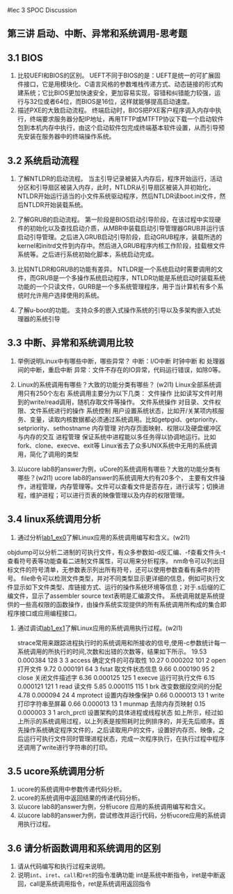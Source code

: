 #lec 3 SPOC Discussion

## 第三讲 启动、中断、异常和系统调用-思考题

## 3.1 BIOS
 1. 比较UEFI和BIOS的区别。 	UEFT不同于BIOS的是：UEFT是统一的可扩展固件接口，它是用模块化、C语言风格的参数堆栈传递方式、动态链接的形式构建系统；它比BIOS更加快速安全，更加容易实现，容错和纠错能力较强，运行与32位或者64位，而BIOS是16位，这样就能够提高启动速度。
 1. 描述PXE的大致启动流程。 	终端启动时，BIOS把PXE客户程序调入内存中执行，终端要求服务器分配IP地址，再用TFTP或MTFTP协议下载一个启动软件包到本机内存中执行，由这个启动软件包完成终端基本软件设置，从而引导预先安装在服务器中的终端操作系统。

## 3.2 系统启动流程
 1. 了解NTLDR的启动流程。 	当主引导记录被装入内存后，程序开始运行，活动分区和引导扇区被装入内存，此时，NTLDR从引导扇区被装入并初始化，NTLDR开始运行适当的小文件系统驱动程序，然后NTLDR读boot.ini文件，然后NTLDR开始装载系统。
 1. 了解GRUB的启动流程。
	第一阶段是BIOS启动引导阶段，在该过程中实现硬件的初始化以及查找启动介质，从MBR中装载启动引导管理器GRUB并运行该启动引导管理。之后进入GRUB启动引导阶段，启动GRUB程序，装载所选的kernel和initrd文件到内存中。然后进入GRUB程序内核工作阶段，挂载根文件系统等。之后进行系统初始化脚本，系统启动完成。
 	
 1. 比较NTLDR和GRUB的功能有差异。 NTLDR是一个系统启动时需要调用的文件，而GRUB是一个多操作系统启动程序，NTLDR功能是系统启动时装载系统功能的一个只读文件，GURB是一个多系统管理程序，用于当计算机有多个系统时允许用户选择使用的系统。
 1. 了解u-boot的功能。
 	支持众多的嵌入式操作系统的引导以及多架构嵌入式处理器的系统引导
	
## 3.3 中断、异常和系统调用比较
 1. 举例说明Linux中有哪些中断，哪些异常？
 	中断：I/O中断 时钟中断 和 处理器间的中断，重启中断 异常：文件不存在的IO异常，代码运行错误，如除0等。
 1. Linux的系统调用有哪些？大致的功能分类有哪些？  (w2l1)
	Linux全部系统调用只有250个左右
	系统调用主要分为以下几类：
		文件操作			比如读写文件时用到的write/read调用，随机存取文件等操作。
		文件系统操作		对目录、文件权限、文件系统进行的操作
		系统控制			用户设置系统状态，比如开/关某项内核服务、变量，读取内核数据都必须通过系统调用。比如getpgid、getpriority、setpriority、sethostname
		内存管理			对内存页面映射、权限以及硬盘缓冲区与内存的交互
		进程管理			保证系统中进程能以多任务得以协调地运行。比如 fork、clone、execve、exit等
	Linux省去了众多UNIX系统中无用的系统调用，简化了调用的类型
 
 1. 以ucore lab8的answer为例，uCore的系统调用有哪些？大致的功能分类有哪些？(w2l1)
 	ucore lab8的answer的系统调用大约有20多个， 主要有文件操作，进程管理，内存管理等。文件可以查看文件是否存在，进行读写；切换进程，维护进程；可以进行页表的映像管理以及内存的权限管理。
 
## 3.4 linux系统调用分析
 1. 通过分析[lab1_ex0](https://github.com/chyyuu/ucore_lab/blob/master/related_info/lab1/lab1-ex0.md)了解Linux应用的系统调用编写和含义。(w2l1)
 
objdump可以分析二进制的可执行文件，有众多参数如-d反汇编、-f查看文件头-t查看符号表等功能查看二进制文件属性，可以用来分析程序。
nm命令可以列出目标文件的符号清单，无参数表示列出所有符号，还可以使用参数查看有条件的符号。
file命令可以检测文件类型，并对不同类型显示更详细的信息，例如可执行文件显示如下文件类型、库链接方式、运行的操作系统环境等信息；对于.s后缀的汇编文件，显示了assembler source text表明是汇编源文件。
系统调用就是系统提供的一些高权限的函数操作，由操作系统实现提供的所有系统调用所构成的集合即程序接口或应用编程接口。
 
 1. 通过调试[lab1_ex1](https://github.com/chyyuu/ucore_lab/blob/master/related_info/lab1/lab1-ex1.md)了解Linux应用的系统调用执行过程。(w2l1)
 
	strace常用来跟踪进程执行时的系统调用和所接收的信号,使用-c参数统计每一系统调用的所执行的时间,次数和出错的次数等，结果如下所示。
	 19.53    0.000384         128         3         3 access	确定文件的可存取性
	 10.27    0.000202         101         2           open		打开文件
	  9.72    0.000191          64         3           fstat	取文件状态信息
	  9.66    0.000190          95         2           close	关闭文件描述字
	  6.36    0.000125         125         1           execve	运行可执行文件
	  6.15    0.000121         121         1           read		读文件
	  5.85    0.000115         115         1           brk		改变数据段空间的分配
	  4.78    0.000094          24         4           mprotect	设置内存映像保护
	  0.66    0.000013          13         1           write	打印字符串至屏幕
	  0.66    0.000013          13         1           munmap	去除内存页映射
	  0.15    0.000003           3         1           arch_prctl	设置架构的具体进程或线程状态
	如上所示，经过如上所示的系统调用过程，以上列表是按照耗时比例排序的，并无先后顺序。首先操作系统确定程序文件的，之后读取用户的文件，设置好内存页、映像，之后运行可执行文件同时管理进程状态，完成一次程序执行，在执行过程中程序还调用了write进行字符串的打印。
	
## 3.5 ucore系统调用分析
 1. ucore的系统调用中参数传递代码分析。
 1. ucore的系统调用中返回结果的传递代码分析。
 1. 以ucore lab8的answer为例，分析ucore 应用的系统调用编写和含义。
 1. 以ucore lab8的answer为例，尝试修改并运行代码，分析ucore应用的系统调用执行过程。
 
## 3.6 请分析函数调用和系统调用的区别
 1. 请从代码编写和执行过程来说明。
   1. 说明`int`、`iret`、`call`和`ret`的指令准确功能
 int是系统中断指令，iret是中断返回，call是系统调用指令，ret是系统调用返回指令
